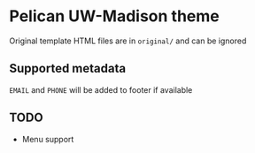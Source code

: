# Pelican UW-Madison theme

Original template HTML files are in `original/` and can be ignored

## Supported metadata

`EMAIL` and `PHONE` will be added to footer if available

## TODO

* Menu support
